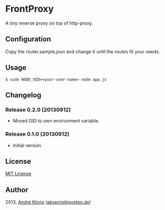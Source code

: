 # FrontProxy 

A tiny reverse proxy on top of http-proxy.

## Configuration

Copy the router.sample.json and change it until the routes fit your needs.

## Usage

    $ sudo NODE_UID=<your-user-name> node app.js

## Changelog

### Release 0.2.0 (20130912)

- Moved GID to own environment variable.

### Release 0.1.0 (20130912)

- Initial version

## License

[MIT License](http://www.opensource.org/licenses/mit-license.php)

## Author

2013, [André König](http://iam.andrekoenig.info) (akoenig@posteo.de)
